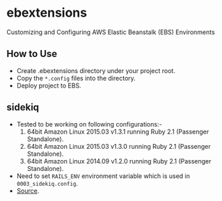# ebextensions
Customizing and Configuring AWS Elastic Beanstalk (EBS) Environments

## How to Use
* Create .ebextensions directory under your project root.
* Copy the `*.config` files into the directory.
* Deploy project to EBS. 

## sidekiq
* Tested to be working on following configurations:-
  1. 64bit Amazon Linux 2015.03 v1.3.1 running Ruby 2.1 (Passenger Standalone).
  2. 64bit Amazon Linux 2015.03 v1.3.0 running Ruby 2.1 (Passenger Standalone).
  3. 64bit Amazon Linux 2014.09 v1.2.0 running Ruby 2.1 (Passenger Standalone).
* Need to set `RAILS_ENV` environment variable which is used in `0003_sidekiq.config`.
* [Source](https://gist.github.com/gcarrion-gfrmedia/11396682).


